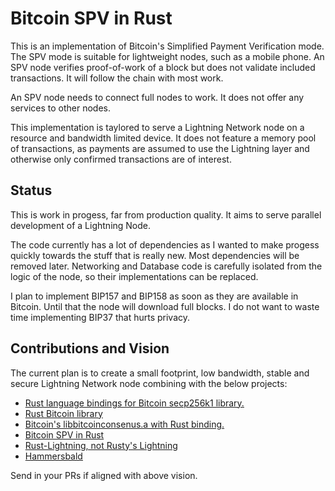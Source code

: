 # Bitcoin SPV in Rust
This is an implementation of Bitcoin's Simplified Payment Verification mode. The SPV mode is suitable for lightweight nodes, such as a mobile phone. An SPV node verifies proof-of-work of a block but does not validate included transactions. It will follow the chain with most work.

An SPV node needs to connect full nodes to work. It does not offer any services to other nodes.

This implementation is taylored to serve a Lightning Network node on a resource and bandwidth limited device. It does not feature a memory pool of transactions, as payments are assumed to use the Lightning layer and otherwise only confirmed transactions are of interest.

## Status
This is work in progess, far from production quality. It aims to serve parallel development of a Lightning Node.

The code currently has a lot of dependencies as I wanted to make progess quickly towards the stuff that is really new. Most dependencies will be removed later.  Networking and Database code is carefully isolated from the logic of the node, so their implementations can be replaced.

I plan to implement BIP157 and BIP158 as soon as they are available in Bitcoin. Until that the node will download full blocks. I do not want to waste time implementing BIP37 that hurts privacy.

## Contributions and Vision
The current plan is to create a small footprint, low bandwidth, stable and secure Lightning Network node combining with the below projects:

* [Rust language bindings for Bitcoin secp256k1 library.](https://github.com/rust-bitcoin/rust-secp256k1)
* [Rust Bitcoin library](https://github.com/rust-bitcoin/rust-bitcoin)
* [Bitcoin's libbitcoinconsenus.a with Rust binding.](https://github.com/rust-bitcoin/rust-bitcoinconsensus)
* [Bitcoin SPV in Rust](https://github.com/rust-bitcoin/bitcoin-spv)
* [Rust-Lightning, not Rusty's Lightning](https://github.com/rust-bitcoin/rust-lightning)
* [Hammersbald](https://github.com/rust-bitcoin/hammersbald)

Send in your PRs if aligned with above vision.
